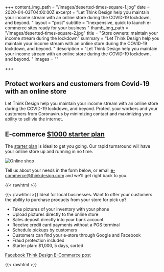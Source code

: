 +++
content_img_path = "/images/deserted-times-square-1.jpg"
date = 2020-04-03T04:00:00Z
excerpt = "Let Think Design help you maintain your income stream with an online store during the COVID-19 lockdown, and beyond. "
layout = "post"
subtitle = "Inexpensive, quick to launch e-commerce sites ready for your business "
thumb_img_path = "/images/deserted-times-square-2.jpg"
title = "Store owners: maintain your income stream during the lockdown"
summary = "Let Think Design help you maintain your income stream with an online store during the COVID-19 lockdown, and beyond. "
description = "Let Think Design help you maintain your income stream with an online store during the COVID-19 lockdown, and beyond. "
images = ""
 
+++
## Protect workers and customers from Covid-19 with an online store

Let Think Design help you maintain your income stream with an online store during the COVID-19 lockdown, and beyond. Protect your workers and your customers from Coronavirus by minimizing contact and maximizing your ability to sell via the internet.

## E-commerce [$1000 starter plan](/e-commerce-1-000-starter-plan/ "E-commerce Starter Plan")

The [starter plan](/e-commerce-1-000-starter-plan/ "E-commerce starter plan") is ideal to get you going. Our rapid turnaround will have your online store up and running in no time.

![Online shop](/images/local-business-shop.png "Shows an icon of an online shop")

Tell us about your needs in the form below, or email [e-commerce@thinkdesign.com](mailto:e-commerce@thinkdesign.com) and we'll get right back to you.

{{< rawhtml >}} <div class="inbound-form-wrapper" id="form_2789" data-path="https://app.99inbound.com/i/5e5db93b-93ad-4a8d-88ca-1842c15c0681" data-token="Ykbi7yrGsDzv8zrJCj2Wbgtt"></div>

<!-- Only include this once in your webpage -->
<script type="text/javascript" src="https://app.99inbound.com/99inbound.js"></script>
{{< /rawhtml >}}
Ideal for local businesses. Want to offer your customers the ability to purchase products from your store for pick up?

* Take pictures of your inventory with your phone
* Upload pictures directly to the online store
* Sales deposit directly into your bank account
* Receive credit card payments without a POS terminal
* Schedule pickups by customers
* Customers can find your e-store through Google and Facebook
* Fraud protection included
* Starter plan: $1,000, 5 days, sorted

[Facebook Think Design E-Commerce post](https://www.facebook.com/ECommerceThinkDesign/posts/109796207339731 "Facebook Think Design E-Commerce page")

<!--
[Instagram Think Design E-Commerce post](https://www.instagram.com/p/B-NoGnUFgrR/?utm_source=ig_web_copy_link "Instagram E-Commerce post") -->
{{< rawhtml >}}
<div style="height:100vh">   </div>

<hr id="thanks">
{{< /rawhtml >}}

## Thanks for your interest in our e-commerce package. We'll get back to you within one business day.

Can't wait a day? Email us: e-commerce@thinkdesign.com